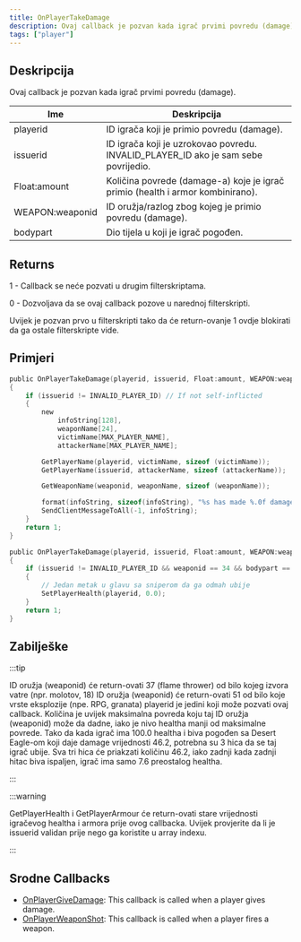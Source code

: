 ```yaml
---
title: OnPlayerTakeDamage
description: Ovaj callback je pozvan kada igrač prvimi povredu (damage).
tags: ["player"]
---
```


## Deskripcija

Ovaj callback je pozvan kada igrač prvimi povredu (damage).

| Ime             | Deskripcija                                                                                                                    |
|-----------------|--------------------------------------------------------------------------------------------------------------------------------|
| playerid        | ID igrača koji je primio povredu (damage).                                                                                     |
| issuerid        | ID igrača koji je uzrokovao povredu. INVALID_PLAYER_ID ako je sam sebe povrijedio.                                             |
| Float:amount    | Količina povrede (damage-a) koje je igrač primio (health i armor kombinirano).                                                 |
| WEAPON:weaponid | ID oružja/razlog zbog kojeg je primio povredu (damage).                                                                        |
| bodypart        | Dio tijela u koji je igrač pogođen. |

## Returns

1 - Callback se neće pozvati u drugim filterskriptama.

0 - Dozvoljava da se ovaj callback pozove u narednoj filterskripti.

Uvijek je pozvan prvo u filterskripti tako da će return-ovanje 1 ovdje blokirati da ga ostale filterskripte vide.

## Primjeri

```c
public OnPlayerTakeDamage(playerid, issuerid, Float:amount, WEAPON:weaponid, bodypart)
{
    if (issuerid != INVALID_PLAYER_ID) // If not self-inflicted
    {
        new
            infoString[128],
            weaponName[24],
            victimName[MAX_PLAYER_NAME],
            attackerName[MAX_PLAYER_NAME];

        GetPlayerName(playerid, victimName, sizeof (victimName));
        GetPlayerName(issuerid, attackerName, sizeof (attackerName));

        GetWeaponName(weaponid, weaponName, sizeof (weaponName));

        format(infoString, sizeof(infoString), "%s has made %.0f damage to %s, weapon: %s, bodypart: %d", attackerName, amount, victimName, weaponName, bodypart);
        SendClientMessageToAll(-1, infoString);
    }
    return 1;
}

public OnPlayerTakeDamage(playerid, issuerid, Float:amount, WEAPON:weaponid, bodypart)
{
    if (issuerid != INVALID_PLAYER_ID && weaponid == 34 && bodypart == 9)
    {
        // Jedan metak u glavu sa sniperom da ga odmah ubije
        SetPlayerHealth(playerid, 0.0);
    }
    return 1;
}
```

## Zabilješke

:::tip

ID oružja (weaponid) će return-ovati 37 (flame thrower) od bilo kojeg izvora vatre (npr. molotov, 18) ID oružja (weaponid) će return-ovati 51 od bilo koje vrste eksplozije (npe. RPG, granata) playerid je jedini koji može pozvati ovaj callback. Količina je uvijek maksimalna povreda koju taj ID oružja (weaponid) može da dadne, iako je nivo healtha manji od maksimalne povrede. Tako da kada igrač ima 100.0 healtha i biva pogođen sa Desert Eagle-om koji daje damage vrijednosti 46.2, potrebna su 3 hica da se taj igrač ubije. Sva tri hica će priakzati količinu 46.2, iako zadnji kada zadnji hitac biva ispaljen, igrač ima samo 7.6 preostalog healtha.

:::

:::warning

GetPlayerHealth i GetPlayerArmour će return-ovati stare vrijednosti igračevog healtha i armora prije ovog callbacka. Uvijek provjerite da li je issuerid validan prije nego ga koristite u array indexu.

:::

## Srodne Callbacks

- [OnPlayerGiveDamage](OnPlayerGiveDamage): This callback is called when a player gives damage.
- [OnPlayerWeaponShot](OnPlayerWeaponShot): This callback is called when a player fires a weapon.
